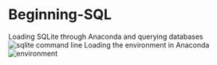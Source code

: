 # Beginning-SQL
Loading SQLite through Anaconda and querying databases
![sqlite command line](https://github.com/Mikedweb/Beginning-SQL/assets/42615032/5d43eec0-81e7-4ea2-9a40-f5fe98d3c544)
Loading the environment in Anaconda
![environment](https://github.com/Mikedweb/Beginning-SQL/assets/42615032/979b03fb-86c4-404f-a79d-18848c6ac93f)

